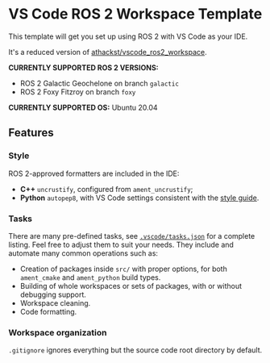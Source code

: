 # VS Code ROS 2 Workspace Template

This template will get you set up using ROS 2 with VS Code as your IDE.

It's a reduced version of [athackst/vscode_ros2_workspace](https://github.com/athackst/vscode_ros2_workspace).

**CURRENTLY SUPPORTED ROS 2 VERSIONS:**

- ROS 2 Galactic Geochelone on branch `galactic`
- ROS 2 Foxy Fitzroy on branch `foxy`

**CURRENTLY SUPPORTED OS:** Ubuntu 20.04

## Features

### Style

ROS 2-approved formatters are included in the IDE:

* **C++** `uncrustify`, configured from `ament_uncrustify`;
* **Python** `autopep8`, with VS Code settings consistent with the [style guide](https://index.ros.org/doc/ros2/Contributing/Code-Style-Language-Versions/).

### Tasks

There are many pre-defined tasks, see [`.vscode/tasks.json`](.vscode/tasks.json) for a complete listing.  Feel free to adjust them to suit your needs. They include and automate many common operations such as:

- Creation of packages inside `src/` with proper options, for both `ament_cmake` and `ament_python` build types.
- Building of whole workspaces or sets of packages, with or without debugging support.
- Workspace cleaning.
- Code formatting.

### Workspace organization

`.gitignore` ignores everything but the source code root directory by default.
